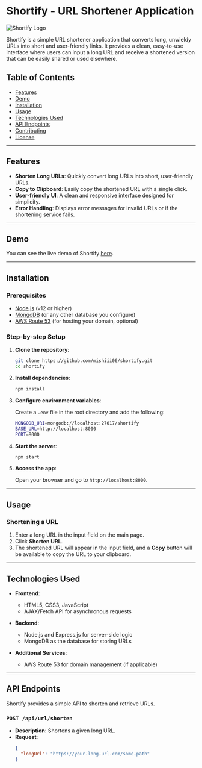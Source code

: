# Shortify - URL Shortener Application

![Shortify Logo](./logo.png)

Shortify is a simple URL shortener application that converts long, unwieldy URLs into short and user-friendly links. It provides a clean, easy-to-use interface where users can input a long URL and receive a shortened version that can be easily shared or used elsewhere.

## Table of Contents

- [Features](#features)
- [Demo](#demo)
- [Installation](#installation)
- [Usage](#usage)
- [Technologies Used](#technologies-used)
- [API Endpoints](#api-endpoints)
- [Contributing](#contributing)
- [License](#license)

---

## Features

- **Shorten Long URLs**: Quickly convert long URLs into short, user-friendly URLs.
- **Copy to Clipboard**: Easily copy the shortened URL with a single click.
- **User-friendly UI**: A clean and responsive interface designed for simplicity.
- **Error Handling**: Displays error messages for invalid URLs or if the shortening service fails.

---

## Demo

You can see the live demo of Shortify [here](http://your-live-demo-url).

---

## Installation

### Prerequisites
- [Node.js](https://nodejs.org/) (v12 or higher)
- [MongoDB](https://www.mongodb.com/) (or any other database you configure)
- [AWS Route 53](https://aws.amazon.com/route53/) (for hosting your domain, optional)

### Step-by-step Setup

1. **Clone the repository**:

    ```bash
    git clone https://github.com/mishiii06/shortify.git
    cd shortify
    ```

2. **Install dependencies**:

    ```bash
    npm install
    ```

3. **Configure environment variables**:

    Create a `.env` file in the root directory and add the following:

    ```bash
    MONGODB_URI=mongodb://localhost:27017/shortify
    BASE_URL=http://localhost:8000
    PORT=8000
    ```

4. **Start the server**:

    ```bash
    npm start
    ```

5. **Access the app**:

    Open your browser and go to `http://localhost:8000`.

---

## Usage

### Shortening a URL

1. Enter a long URL in the input field on the main page.
2. Click **Shorten URL**.
3. The shortened URL will appear in the input field, and a **Copy** button will be available to copy the URL to your clipboard.

---

## Technologies Used

- **Frontend**:
  - HTML5, CSS3, JavaScript
  - AJAX/Fetch API for asynchronous requests

- **Backend**:
  - Node.js and Express.js for server-side logic
  - MongoDB as the database for storing URLs

- **Additional Services**:
  - AWS Route 53 for domain management (if applicable)

---

## API Endpoints

Shortify provides a simple API to shorten and retrieve URLs.

### `POST /api/url/shorten`

- **Description**: Shortens a given long URL.
- **Request**:
  ```json
  {
    "longUrl": "https://your-long-url.com/some-path"
  }
